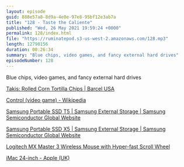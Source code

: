 ```yaml
---
layout: episode
guid: 888e57a8-8d9a-4e0e-97e8-95bf12e3ab7a
title: "128 - Taste the Caliente"
published: "Wed, 26 May 2021 19:59:24 +0000"
permalink: 128/index.html
file: "https://ruminatepod.s3-us-west-2.amazonaws.com/128.mp3"
length: 12790156
duration: 00:26:34
summary: "Blue chips, video games, and fancy external hard drives"
episodeNumber: 128
---
```


Blue chips, video games, and fancy external hard drives

[Takis: Rolled Corn Tortilla Chips | Barcel USA](https://barcel-usa.com/takis)

[Control (video game) - Wikipedia](https://en.wikipedia.org/wiki/Control_(video_game))

[Samsung Portable SSD T5 | Samsung External Storage | Samsung Semiconductor Global Website](https://www.samsung.com/semiconductor/minisite/ssd/product/portable/t5/)

[Samsung Portable SSD X5 | Samsung External Storage | Samsung Semiconductor Global Website](https://www.samsung.com/semiconductor/minisite/ssd/product/portable/x5/)

[Logitech MX Master 3 Wireless Mouse with Hyper-fast Scroll Wheel](https://www.logitech.com/en-gb/products/mice/mx-master-3.910-005694.html)

[iMac 24-inch - Apple (UK)](https://www.apple.com/uk/imac-24/?afid=p238%7CspJy8mU2C-dc_mtid_20925wi539930_pcrid_518171731804_pgrid_129826152908_&cid=wwa-uk-kwgo-mac-slid---productid--Brand-iMac-Avail-)
